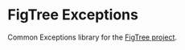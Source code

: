 # FigTree Exceptions

Common Exceptions library for the
[FigTree project](https://github.com/figtree-php).
